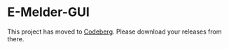 # E-Melder-GUI
This project has moved to [Codeberg](https://codeberg.org/UchiWfer/e-melder-gui). Please download your releases from there.
